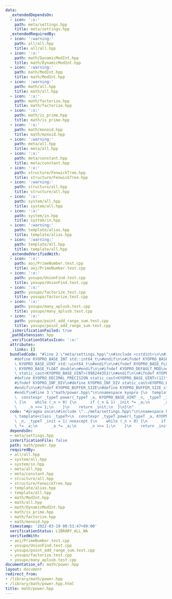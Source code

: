 ```yaml
---
data:
  _extendedDependsOn:
  - icon: ':x:'
    path: meta/settings.hpp
    title: meta/settings.hpp
  _extendedRequiredBy:
  - icon: ':warning:'
    path: all/all.hpp
    title: all/all.hpp
  - icon: ':x:'
    path: math/DynamicModInt.hpp
    title: math/DynamicModInt.hpp
  - icon: ':warning:'
    path: math/ModInt.hpp
    title: math/ModInt.hpp
  - icon: ':warning:'
    path: math/all.hpp
    title: math/all.hpp
  - icon: ':x:'
    path: math/factorize.hpp
    title: math/factorize.hpp
  - icon: ':x:'
    path: math/is_prime.hpp
    title: math/is_prime.hpp
  - icon: ':x:'
    path: math/monoid.hpp
    title: math/monoid.hpp
  - icon: ':warning:'
    path: meta/all.hpp
    title: meta/all.hpp
  - icon: ':x:'
    path: meta/constant.hpp
    title: meta/constant.hpp
  - icon: ':x:'
    path: structure/FenwickTree.hpp
    title: structure/FenwickTree.hpp
  - icon: ':warning:'
    path: structure/all.hpp
    title: structure/all.hpp
  - icon: ':x:'
    path: system/all.hpp
    title: system/all.hpp
  - icon: ':x:'
    path: system/in.hpp
    title: system/in.hpp
  - icon: ':warning:'
    path: template/alias.hpp
    title: template/alias.hpp
  - icon: ':warning:'
    path: template/all.hpp
    title: template/all.hpp
  _extendedVerifiedWith:
  - icon: ':x:'
    path: aoj/PrimeNumber.test.cpp
    title: aoj/PrimeNumber.test.cpp
  - icon: ':x:'
    path: yosupo/UnionFind.test.cpp
    title: yosupo/UnionFind.test.cpp
  - icon: ':x:'
    path: yosupo/factorize.test.cpp
    title: yosupo/factorize.test.cpp
  - icon: ':x:'
    path: yosupo/many_aplusb.test.cpp
    title: yosupo/many_aplusb.test.cpp
  - icon: ':x:'
    path: yosupo/point_add_range_sum.test.cpp
    title: yosupo/point_add_range_sum.test.cpp
  _isVerificationFailed: true
  _pathExtension: hpp
  _verificationStatusIcon: ':x:'
  attributes:
    links: []
  bundledCode: "#line 2 \"meta/settings.hpp\"\n#include <cstdint>\n\n#ifndef KYOPRO_BASE_INT\n\
    #define KYOPRO_BASE_INT std::int64_t\n#endif\n\n#ifndef KYOPRO_BASE_UINT\n#define\
    \ KYOPRO_BASE_UINT std::uint64_t\n#endif\n\n#ifndef KYOPRO_BASE_FLOAT\n#define\
    \ KYOPRO_BASE_FLOAT double\n#endif\n\n#ifndef KYOPRO_DEFAULT_MOD\n#define KYOPRO_DEFAULT_MOD\
    \ static_cast<KYOPRO_BASE_UINT>(998244353)\n#endif\n\n#ifndef KYOPRO_DECIMAL_PRECISION\n\
    #define KYOPRO_DECIMAL_PRECISION static_cast<KYOPRO_BASE_UINT>(12)\n#endif\n\n\
    #ifndef KYOPRO_INF_DIV\n#define KYOPRO_INF_DIV static_cast<KYOPRO_BASE_UINT>(3)\n\
    #endif\n\n#ifndef KYOPRO_BUFFER_SIZE\n#define KYOPRO_BUFFER_SIZE static_cast<KYOPRO_BASE_UINT>(2048)\n\
    #endif\n#line 3 \"math/power.hpp\"\n\nnamespace kyopro {\n  template<class _typeT>\n\
    \  constexpr _typeT power(_typeT _a, KYOPRO_BASE_UINT _n, _typeT _init = 1) noexcept\
    \ {\n    while (_n > 0) {\n      if (_n & 1) _init *= _a;\n      _a *= _a;\n \
    \     _n >>= 1;\n    }\n    return _init;\n  }\n}\n"
  code: "#pragma once\n#include \"../meta/settings.hpp\"\n\nnamespace kyopro {\n \
    \ template<class _typeT>\n  constexpr _typeT power(_typeT _a, KYOPRO_BASE_UINT\
    \ _n, _typeT _init = 1) noexcept {\n    while (_n > 0) {\n      if (_n & 1) _init\
    \ *= _a;\n      _a *= _a;\n      _n >>= 1;\n    }\n    return _init;\n  }\n}"
  dependsOn:
  - meta/settings.hpp
  isVerificationFile: false
  path: math/power.hpp
  requiredBy:
  - all/all.hpp
  - system/all.hpp
  - system/in.hpp
  - meta/all.hpp
  - meta/constant.hpp
  - structure/all.hpp
  - structure/FenwickTree.hpp
  - template/alias.hpp
  - template/all.hpp
  - math/ModInt.hpp
  - math/all.hpp
  - math/DynamicModInt.hpp
  - math/is_prime.hpp
  - math/factorize.hpp
  - math/monoid.hpp
  timestamp: '2022-03-19 00:51:47+09:00'
  verificationStatus: LIBRARY_ALL_WA
  verifiedWith:
  - aoj/PrimeNumber.test.cpp
  - yosupo/UnionFind.test.cpp
  - yosupo/point_add_range_sum.test.cpp
  - yosupo/factorize.test.cpp
  - yosupo/many_aplusb.test.cpp
documentation_of: math/power.hpp
layout: document
redirect_from:
- /library/math/power.hpp
- /library/math/power.hpp.html
title: math/power.hpp
---
```


